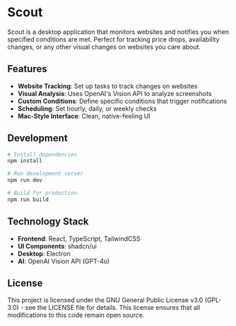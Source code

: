 # Scout

Scout is a desktop application that monitors websites and notifies you when specified conditions are met. Perfect for tracking price drops, availability changes, or any other visual changes on websites you care about.

## Features

- **Website Tracking**: Set up tasks to track changes on websites
- **Visual Analysis**: Uses OpenAI's Vision API to analyze screenshots
- **Custom Conditions**: Define specific conditions that trigger notifications
- **Scheduling**: Set hourly, daily, or weekly checks
- **Mac-Style Interface**: Clean, native-feeling UI

## Development

```bash
# Install dependencies
npm install

# Run development server
npm run dev

# Build for production
npm run build
```

## Technology Stack

- **Frontend**: React, TypeScript, TailwindCSS
- **UI Components**: shadcn/ui
- **Desktop**: Electron
- **AI**: OpenAI Vision API (GPT-4o)

## License

This project is licensed under the GNU General Public License v3.0 (GPL-3.0) - see the LICENSE file for details. This license ensures that all modifications to this code remain open source.
